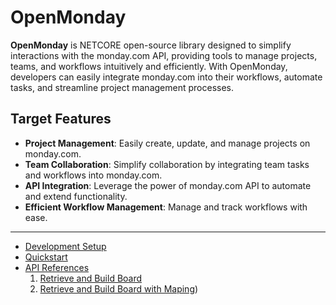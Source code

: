 # OpenMonday

**OpenMonday** is NETCORE open-source library designed to simplify interactions with the monday.com API, providing tools to manage projects, teams, and workflows intuitively and efficiently. With OpenMonday, developers can easily integrate monday.com into their workflows, automate tasks, and streamline project management processes.

## Target Features

- **Project Management**: Easily create, update, and manage projects on monday.com.
- **Team Collaboration**: Simplify collaboration by integrating team tasks and workflows into monday.com.
- **API Integration**: Leverage the power of monday.com API to automate and extend functionality.
- **Efficient Workflow Management**: Manage and track workflows with ease.

---

- [Development Setup](docs/development-setup.md)  
- [Quickstart](docs/quickstart.md)  
- [API References](docs/api-references.md)
    1. [Retrieve and Build Board](docs/api-references.md#retrieveandbuildboardt-titemstring-board_id)
    2. [Retrieve and Build Board with Maping](docs/api-references.md#retrieveandbuildboardt-titemstring-board_id-mappingboard-mappingboard))
